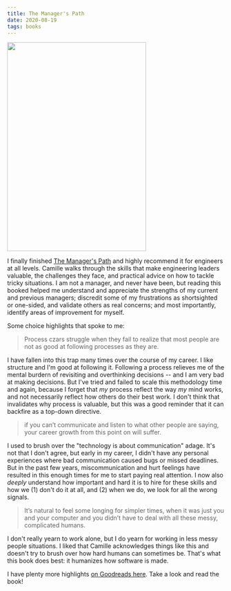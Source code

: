 ```yaml
---
title: The Manager's Path
date: 2020-08-19
tags: books
---
```


<img class="book-cover" src="/images/blog/books/managers-path.jpg" width="322" height="483">

I finally finished [The Manager's Path][1] and highly recommend it for engineers
at all levels. Camille walks through the skills that make engineering leaders
valuable, the challenges they face, and practical advice on how to tackle tricky
situations. I am not a manager, and never have been, but reading this booked helped
me understand and appreciate the strengths of my current and previous managers;
discredit some of my frustrations as shortsighted or one-sided, and validate others
as real concerns; and most importantly, identify areas of improvement for myself.

Some choice highlights that spoke to me:

> Process czars struggle when they fail to realize that most people are not as
> good at following processes as they are.

I have fallen into this trap many times over the course of my career. I like
structure and I'm good at following it. Following a process relieves me of the mental burdern
of revisiting and overthinking decisions -- and I am very bad at making decisions.
But I've tried and failed to scale this methodology time and again, because I
forget that _my_ process reflect the way _my_ mind works, and not necessarily reflect
how others do their best work. I don't think that invalidates why process is valuable,
but this was a good reminder that it can backfire as a top-down directive.

> if you can’t communicate and listen to what other people are saying, your career
> growth from this point on will suffer.

I used to brush over the "technology is about communication" adage. It's not that
I don't agree, but early in my career, I didn't have any personal experiences
where bad communication caused bugs or missed deadlines. But in the past few
years, miscommunication and hurt feelings have resulted in this enough times for
me to start paying real attention. I now also _deeply_ understand how important
and hard it is to hire for these skills and how we (1) don't do it at all,
and (2) when we do, we look for all the wrong signals.

> It’s natural to feel some longing for simpler times, when it was just you and
> your computer and you didn’t have to deal with all these messy, complicated humans.

I don't really yearn to work alone, but I do yearn for working in less
messy people situations. I liked that Camille acknowledges things like this
and doesn't try to brush over how hard humans can sometimes be. That's
what this book does best: it humanizes how software is made.

I have plenty more highlights [on Goodreads here][2]. Take a look and read the
book!

[1]: https://www.amazon.com/Managers-Path-Leaders-Navigating-Growth-ebook/dp/B06XP3GJ7F/ref=as*li_ss*tl?s=books&ie=UTF8&qid=1515860472&sr=1-1&keywords=manager%27s+path&linkCode=sl1&tag=elidebranc-20&linkId=1debd573dbbe4189ff620dff2885a518
[2]: https://www.goodreads.com/notes/34616805-the-manager-s-path/27391275-mehul
